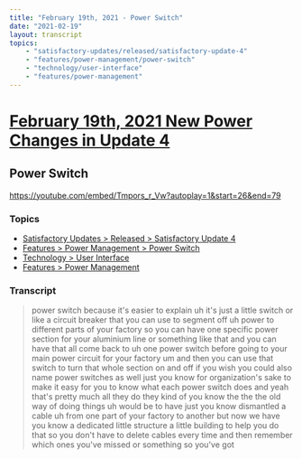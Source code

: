 ```yaml
---
title: "February 19th, 2021 - Power Switch"
date: "2021-02-19"
layout: transcript
topics: 
    - "satisfactory-updates/released/satisfactory-update-4"
    - "features/power-management/power-switch"
    - "technology/user-interface"
    - "features/power-management"
---
```

# [February 19th, 2021 New Power Changes in Update 4](../2021-02-19.md)
## Power Switch
https://youtube.com/embed/Tmpors_r_Vw?autoplay=1&start=26&end=79
### Topics
* [Satisfactory Updates > Released > Satisfactory Update 4](../topics/satisfactory-updates/released/satisfactory-update-4.md)
* [Features > Power Management > Power Switch](../topics/features/power-management/power-switch.md)
* [Technology > User Interface](../topics/technology/user-interface.md)
* [Features > Power Management](../topics/features/power-management.md)

### Transcript

> power switch because it's easier to
> explain
> uh it's just a little switch or like a
> circuit breaker that you can use
> to segment off uh power to different
> parts of your factory
> so you can have one specific power
> section for your
> aluminium line or something like that
> and you can have that all come back to
> uh one power switch before going to your
> main
> power circuit for your factory um and
> then you can use that switch to turn
> that whole section on and off if you
> wish you could also name power switches
> as well just you know for organization's
> sake to make it easy
> for you to know what each power switch
> does and yeah that's pretty much all
> they do they kind of
> you know the the the old way of doing
> things uh would be to have just you know
> dismantled a cable uh from one part of
> your factory to another
> but now we have you know a dedicated
> little structure a little building
> to help you do that so you don't have to
> delete cables
> every time and then remember which ones
> you've missed or something so you've got
